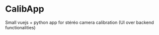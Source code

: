 # CalibApp
Small vuejs + python app for stéréo camera calibration (UI over backend functionalities)
